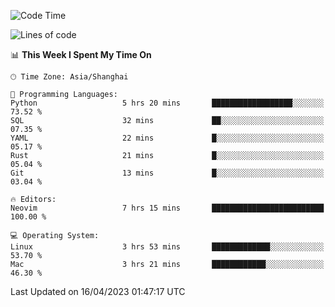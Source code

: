 <!--START_SECTION:waka-->
![Code Time](http://img.shields.io/badge/Code%20Time-1%2C290%20hrs%2022%20mins-blue)

![Lines of code](https://img.shields.io/badge/From%20Hello%20World%20I%27ve%20Written-256.5%20thousand%20lines%20of%20code-blue)

📊 **This Week I Spent My Time On** 

```text
🕑︎ Time Zone: Asia/Shanghai

💬 Programming Languages: 
Python                   5 hrs 20 mins       ██████████████████░░░░░░░   73.52 % 
SQL                      32 mins             ██░░░░░░░░░░░░░░░░░░░░░░░   07.35 % 
YAML                     22 mins             █░░░░░░░░░░░░░░░░░░░░░░░░   05.17 % 
Rust                     21 mins             █░░░░░░░░░░░░░░░░░░░░░░░░   05.04 % 
Git                      13 mins             █░░░░░░░░░░░░░░░░░░░░░░░░   03.04 % 

🔥 Editors: 
Neovim                   7 hrs 15 mins       █████████████████████████   100.00 % 

💻 Operating System: 
Linux                    3 hrs 53 mins       █████████████░░░░░░░░░░░░   53.70 % 
Mac                      3 hrs 21 mins       ████████████░░░░░░░░░░░░░   46.30 % 
```


 Last Updated on 16/04/2023 01:47:17 UTC
<!--END_SECTION:waka-->
